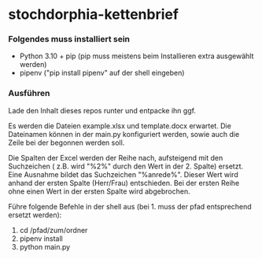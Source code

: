 # stochdorphia-kettenbrief

### Folgendes muss installiert sein
- Python 3.10 + pip (pip muss meistens beim Installieren extra ausgewählt werden)
- pipenv ("pip install pipenv" auf der shell eingeben)

### Ausführen
Lade den Inhalt dieses repos runter und entpacke ihn ggf.

Es werden die Dateien example.xlsx und template.docx erwartet.
Die Dateinamen können in der main.py konfiguriert werden, sowie auch die Zeile bei der begonnen werden soll.

Die Spalten der Excel werden der Reihe nach, aufsteigend mit den Suchzeichen ( z.B. wird "%2%" durch den Wert in der 2. Spalte) ersetzt.
Eine Ausnahme bildet das Suchzeichen "%anrede%". Dieser Wert wird anhand der ersten Spalte (Herr/Frau) entschieden.
Bei der ersten Reihe ohne einen Wert in der ersten Spalte wird abgebrochen. 

Führe folgende Befehle in der shell aus (bei 1. muss der pfad entsprechend ersetzt werden):
1. cd /pfad/zum/ordner
2. pipenv install
3. python main.py